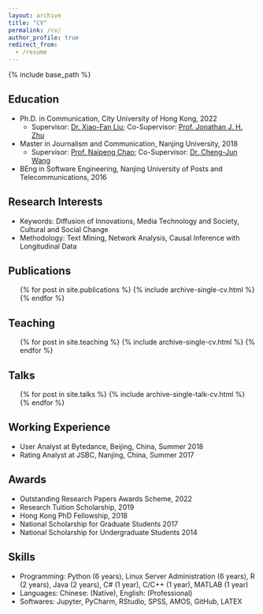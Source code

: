 ```yaml
---
layout: archive
title: "CV"
permalink: /cv/
author_profile: true
redirect_from:
  - /resume
---
```


{% include base_path %}

## Education

- Ph.D. in Communication, City University of Hong Kong, 2022
  - Supervisor: [Dr. Xiao-Fan Liu](https://scholar.google.com/citations?user=77urMs4AAAAJ&hl=en); Co-Supervisor: [Prof. Jonathan J. H. Zhu](https://scholar.google.com/citations?user=q41vFFQAAAAJ&hl=en)
- Master in Journalism and Communication, Nanjing University, 2018
  - Supervisor: [Prof. Naipeng Chao](http://cmc.szu.edu.cn/Home/Default/teachersMoreE/4058.html); Co-Supervisor: [Dr. Cheng-Jun Wang](https://chengjunwang.com/)
- BEng in Software Engineering, Nanjing University of Posts and Telecommunications, 2016

## Research Interests

- Keywords: Diffusion of Innovations, Media Technology and Society, Cultural and Social Change
- Methodology: Text Mining, Network Analysis, Causal Inference with Longitudinal Data

## Publications

<!-- - Zhicong Chen, Eric Jardine, Xiao-Fan Liu, Jonathan J. H. Zhu. (2022, OnlineFirst). Seeking Anonymity on the Internet: The Knowledge Accumulation Process and Global Usage of the Tor Network. New Media & Society. https://doi.org/10.1177/14614448211072201
- Takeshi Hamamura, Zhicong Chen, Christian S. Chan, Sylvia Xiaohua Chen, Tetsuro Kobayashi. (2021). Individualism with Chinese Characteristics: Discerning Cultural Shifts in China Using 50 Years of Printed Texts. American Psychologist, 76(6), 888–903. https://doi.org/10.1037/amp0000840 -->

  <ul>{% for post in site.publications %}
    {% include archive-single-cv.html %}
  {% endfor %}</ul>
 
## Teaching

  <ul>{% for post in site.teaching %}
    {% include archive-single-cv.html %}
  {% endfor %}</ul>
  
## Talks

  <ul>{% for post in site.talks %}
    {% include archive-single-talk-cv.html %}
  {% endfor %}</ul>
  
## Working Experience

- User Analyst at Bytedance, Beijing, China, Summer 2018
- Rating Analyst at JSBC, Nanjing, China, Summer 2017
  
## Awards

- Outstanding Research Papers Awards Scheme, 2022
- Research Tuition Scholarship, 2019
- Hong Kong PhD Fellowship, 2018
- National Scholarship for Graduate Students 2017
- National Scholarship for Undergraduate Students 2014

## Skills
- Programming: Python (6 years), Linux Server Administration (6 years), R (2 years), Java (2 years), C# (1 year), C/C++ (1 year), MATLAB (1 year)
- Languages: Chinese: (Native), English: (Professional)
- Softwares: Jupyter, PyCharm, RStudio, SPSS, AMOS, GitHub, LATEX

